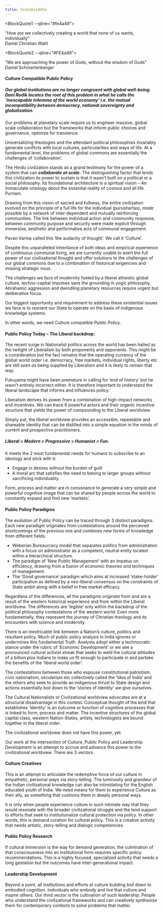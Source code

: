```yaml
---
title: Svataḥsiddha
---
```


<script>
import BlockQuote1 from '$lib/components/reuse/BlockQuote.svelte'
import BlockQuote2 from '$lib/components/reuse/BlockQuote.svelte'
</script>


<BlockQuote1 --qline="#fe4a49">
<div slot="quote">“How are we collectively creating a world that none of us wants, individually”</div>
<div slot="cite">Daniel Christian Wahl</div>
</BlockQuote1>


<BlockQuote2 --qline="#FE4a49">
<div slot="quote">“We are approaching the power of Gods, without the wisdom of Gods”</div>
<div slot="cite">Daniel Schmartenberger</div>
</BlockQuote2>

#### Culture Compatible Public Policy

##### Our global institutions are no longer congruent with global well-being. Dani Rodik locates the root of this problem in what he calls the ‘inescapable trilemma of the world economy’ i.e. the mutual incompatibility between democracy, national sovereignty and globalization.

Our problems at planetary scale require us to engineer massive, global scale collaboration but the frameworks that inform public choices and governance, optimize for transience.

Universalizing theologies and the attendant political philosophies invariably generate conflicts with local cultures, particularities and ways of life. At a fundamental level, the problems of global commons are essentially the challenges of ‘collaboration’.

The Hindu civilization stands as a grand testimony for the power of a system that can ***collaborate at scale.*** The distinguishing factor that lends this civilization its power to sustain is that it wasn’t built on a political or a social philosophy. Its foundational architecture is a spiritual vision – An immaculate ontology about the essential reality of cosmos and all life. Purnam.

Drawing from this vision of sacred and fullness, the entire civilization evolved on the principle of a full life for the individual (purushartas), *made possible* by a network of inter-dependent and mutually reinforcing communities. The link between individual action and community response, between community purpose and security were made explicit through immersive, aesthetic and performative acts of communal engagement.

Pavan Varma called this ‘the audacity of thought’. We call it ‘Culture’.

Despite this unparalleled inheritance of both ideas and empirical experience of continuous communal living, we are currently unable to exert the full power of our civilizational thought and offer solutions to the challenges of our global commons due to a combination of historical exigencies and missing strategic nous.

The challenges we face of modernity fueled by a liberal atheistic global culture, techno-capital impulses sans the grounding in yogic philosophy, Abrahamic aggression and dwindling planetary resources require urgent but deliberative focus.

Our biggest opportunity and requirement to address these existential issues we face is to reorient our State to operate on the basis of indigenous knowledge systems.

In other words, we need Culture compatible Public Policy.

#### Public Policy Today – The Liberal backdrop:
The recent surge in Nationalist politics across the world has been hailed as the twilight of Liberalism by both proponents and opponents. This might be a consideration but the fact remains that the operating currency of the global world order i.e. democracy, free markets, individual rights, liberty etc are still *seen as* being supplied by Liberalism and it is likely to remain that way.

Fukuyama might have been premature in calling for ‘end of history’ but he wasn’t entirely incorrect either. It is therefore important to understand the liberal landscape that informs and influences policy.

Liberalism derives its power from a combination of high-impact networks and incentives. We can trace 6 powerful actors and their organic incentive structure that yields the power of compounding to the Liberal worldview.

Simply put, the liberal worldview provides an accessible, repeatable and shareable identity that can be distilled into a simple equation in the minds of current and prospective practitioners.

##### Liberal = Modern = Progressive = Humanist = Fun.

It meets the 2 most fundamental needs for humans to subscribe to an ideology and stick with it:

- Engage in desires without the burden of guilt
- A moral arc that satisfies the need to belong to larger groups without sacrificing individuality

Form, process and matter are in consonance to generate a very simple and powerful cognitive image that can be shared by people across the world to constantly expand and find new ‘markets’.

#### Public Policy Paradigms
The evolution of Public Policy can be traced through 3 distinct paradigms. Each new paradigm originates from contestations around the perceived shortcomings of the previous one and combines new forms of knowledge from different fields.

- Weberian Bureaucracy model that separates politics from administration with a focus on administrator as a competent, neutral entity located within a hierarchical structure.
- The paradigm of ‘New Public Management’ with an impetus on efficiency, drawing from a fusion of economic theories and techniques of management.
- The ‘Good governance’ paradigm which aims at increased ‘stake-holder’ participation as defined by a neo-liberal consensus on the constraints of State ambit along with a belief in free market efficacy.

Regardless of the differences, all the paradigms originate from and are a result of the western historical experience and from within the Liberal worldview. The differences are ‘legible’ only within the backdrop of the political philosophy contestations of the western world. Even more fundamentally, they represent the journey of Christian theology and its encounters with science and modernity.

There is an inextricable link between a Nation’s culture, politics and resultant policy. Much of public policy analysis in India ignores or undermines this fundamental Truth. Analysts adopt either a technocratic stance under the rubric of ‘Economic Development’ or we see a pronounced cultural activist streak that seeks to weld the cultural attitudes of a billion plus Indians to make us fit enough to participate in and partake the benefits of the ‘liberal world order’.

The contestations between those who espouse constitutional patriotism, civic nationalism, secularism etc collectively called the ‘Idea of India’ and the others who seek to provide an indigenous thrust to State design and actions essentially boil down to the ‘stories of Identity’ we give ourselves.

The Cultural Nationalists or Civilizational worldview advocates are at a structural disadvantage in this contest. Conceptual thought of the kind that establishes ‘identity’ is an outcome or function of cognitive processes that is linked to form, process and matter. The incentive structures of the global capital class, western Nation-States, artists, technologists are bound together in the liberal order.

The civilizational worldview does not have this power, yet.

Our work at the intersection of Culture, Public Policy and Leadership Development is an attempt to accrue and advance this power to the civilizational worldview. There are 3 vectors:

#### Culture Creatives
This is an attempt to articulate the redemptive force of our culture in empathetic, personal ways via story-telling. The luminosity and grandeur of the Indian civilizational knowledge can also be intimidating for the English educated youth of India. We need means for them to experience Culture as their ally, as something that cushions them in deeply personal ways.
    
It is only when people experience culture in such intimate way that they would resonate with the broader civilizational struggle and the lend support to efforts that seek to institutionalize cultural protection via policy. In other words, this is demand curation for cultural policy. This is a creative activity that needs artistic, story-telling and dialogic competencies.

#### Public Policy Research
If cultural immersion is the way for demand generation, the culmination of that consciousness into an institutional form requires specific policy recommendations. This is a highly focused, specialized activity that needs a long gestation but the outcomes have inter-generational impact.

#### Leadership Development
Beyond a point, all institutions and efforts at culture building boil down to embodied cognition. Individuals who embody and live that culture and inspire others. Our third vector is the cultivation of such leadership. People who understand the civilizational frameworks and can creatively synthesize them for contemporary contexts to solve problems that matter.
    

